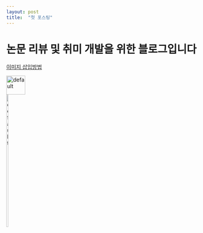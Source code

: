 ```yaml
---
layout: post
title:  "첫 포스팅"
---
```


# 논문 리뷰 및 취미 개발을 위한 블로그입니다

[이미지 삽입방법][site]

[site]:https://hyeonjiwon.github.io/blog/markdown_img/

<img src="https://github.com/user-attachments/assets/171933fe-1a5f-4e14-8cc9-8c112856bd92" width="50px" height="50px" title="px(픽셀) 크기 설정" alt="default"></img><br/>
<img src="https://github.com/user-attachments/assets/171933fe-1a5f-4e14-8cc9-8c112856bd92" width="10%" height="30%" title="px(픽셀) 크기 설정" alt="default"></img>
